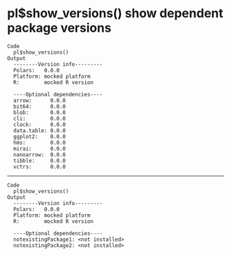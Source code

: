 # pl$show_versions() show dependent package versions

    Code
      pl$show_versions()
    Output
      --------Version info---------                          
      Polars:   0.0.0           
      Platform: mocked platform 
      R:        mocked R version
      
      ----Optional dependencies----                 
      arrow:      0.0.0
      bit64:      0.0.0
      blob:       0.0.0
      cli:        0.0.0
      clock:      0.0.0
      data.table: 0.0.0
      ggplot2:    0.0.0
      hms:        0.0.0
      mirai:      0.0.0
      nanoarrow:  0.0.0
      tibble:     0.0.0
      vctrs:      0.0.0
      

---

    Code
      pl$show_versions()
    Output
      --------Version info---------                          
      Polars:   0.0.0           
      Platform: mocked platform 
      R:        mocked R version
      
      ----Optional dependencies----                                    
      notexistingPackage1: <not installed>
      notexistingPackage2: <not installed>
      

